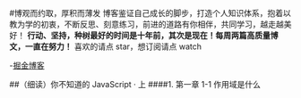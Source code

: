 #博观而约取，厚积而薄发
博客鉴证自己成长的脚步，打造个人知识体系，抱着以教为学的初衷，不断反思、刻意练习，前进的道路有你相伴，共同学习，越走越美好！
**行动、坚持，种树最好的时间是十年前，其次是现在！每周两篇高质量博文，一直在努力！**
喜欢的请点 star，想订阅请点 watch

-[掘金博客](https://juejin.im/user/5b1f52f6e51d4506a4104a56/posts)

##（细读）你不知道的 JavaScript · 上 
####1. 第一章 1-1 作用域是什么 





